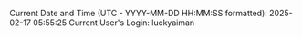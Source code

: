 Current Date and Time (UTC - YYYY-MM-DD HH:MM:SS formatted): 2025-02-17 05:55:25
Current User's Login: luckyaiman
